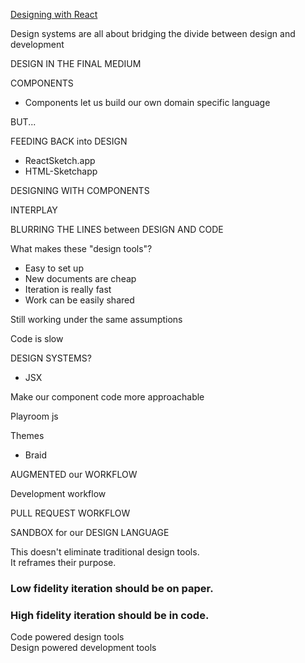 
[Designing with React](https://www.youtube.com/watch?v=W81dlS5G8Gs)

Design systems are all about bridging the divide between design and development

DESIGN IN THE FINAL MEDIUM

COMPONENTS
- Components let us build our own domain specific language

BUT...

FEEDING BACK into DESIGN

- ReactSketch.app
- HTML-Sketchapp

DESIGNING WITH COMPONENTS

INTERPLAY

BLURRING THE LINES
between
DESIGN AND CODE

What makes these "design tools"?
 - Easy to set up
 - New documents are cheap
 - Iteration is really fast
 - Work can be easily shared

Still working under the same assumptions

Code is slow

DESIGN SYSTEMS?
- JSX

Make our component code more approachable

Playroom js

Themes
- Braid

AUGMENTED
our
WORKFLOW

Development workflow

PULL
REQUEST
WORKFLOW

SANDBOX
for our
DESIGN LANGUAGE

This doesn't eliminate traditional design tools.<br/>
It reframes their purpose.

### Low fidelity iteration should be on paper.

### High fidelity iteration should be in code.

Code powered design tools <br/>
Design powered development tools


